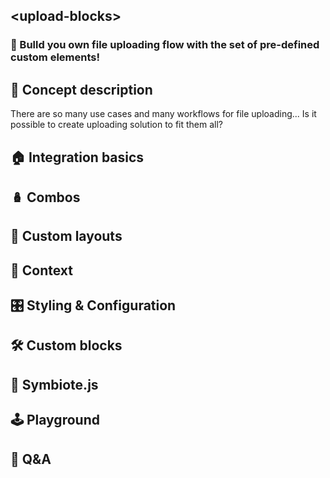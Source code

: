 ## &lt;upload-blocks&gt;

### 🧩 Bulld you own file uploading flow with the set of pre-defined custom elements!

## 🍰 Concept description
There are so many use cases and many workflows for file uploading... Is it possible to create uploading solution to fit them all? 

## 🏠 Integration basics

## 🪆 Combos

## 📐 Custom layouts

## 🧪 Context

## 🎛 Styling & Configuration

## 🛠 Custom blocks

## 🧬 Symbiote.js

## 🕹 Playground

## 💬 Q&A